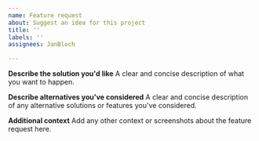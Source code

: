 ```yaml
---
name: Feature request
about: Suggest an idea for this project
title: ''
labels: ''
assignees: JanBloch

---
```


**Describe the solution you'd like**
A clear and concise description of what you want to happen.

**Describe alternatives you've considered**
A clear and concise description of any alternative solutions or features you've considered.

**Additional context**
Add any other context or screenshots about the feature request here.
